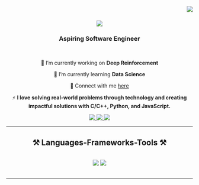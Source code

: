 <img align="right" src="https://visitor-badge.laobi.icu/badge?page_id=mrshivam77.mrshivam77" />

<h1 align="center">
    <img src="https://readme-typing-svg.herokuapp.com/?font=Righteous&size=35&center=true&vCenter=true&width=500&height=70&duration=4000&lines=Hello,+World!;+I’m+Shivam+Dubey+🚀;" />
</h1>

<h3 align="center">Aspiring Software Engineer</h3>

<br/>

<div align="center">
 
 🔭 I’m currently working on **Deep Reinforcement**
 
 🌱 I’m currently learning **Data Science**

💬 Connect with me [here](https://linkedin.com/in/shivamdubey2677)

⚡  **I love solving real-world problems through technology and creating impactful solutions with C/C++, Python, and JavaScript.**

</div>

<div align="center"> 
  <a href="mailto:mrshivamraj77@gmail.com">
    <img src="https://img.shields.io/badge/Gmail-333333?style=for-the-badge&logo=gmail&logoColor=red" />
  </a>
  <a href="https://linkedin.com/in/shivamdubey2677" target="_blank">
    <img src="https://img.shields.io/badge/LinkedIn-0077B5?style=for-the-badge&logo=linkedin&logoColor=white" target="_blank" />
  </a>
  <a href="https://github.com/mrshivam77" target="_blank">
     <img src="https://img.shields.io/badge/GitHub-181717?style=for-the-badge&logo=github&logoColor=white" target="_blank" />
  </a>
</div>

 <hr/>
 
<h2 align="center">⚒️ Languages-Frameworks-Tools ⚒️</h2>
<br/>
<div align="center">
    <img src="https://skillicons.dev/icons?i=python,cpp,javascript,react,html,css,bootstrap" />
    <img src="https://skillicons.dev/icons?i=nodejs,mongodb,postgresql,mysql,git,github,linux,tensorflow,sklearn" /><br>
</div>
<br/>

<hr/>

<br/>

<div align="center">
<!-- <a href='https://buymeacoffee.com/shivam' target='_blank'><img style='border-radius:30%;height:64px;' src='coffeev4.png' border='0' alt='Buy Me a Coffee' /></a> -->
</div>

<br/>
